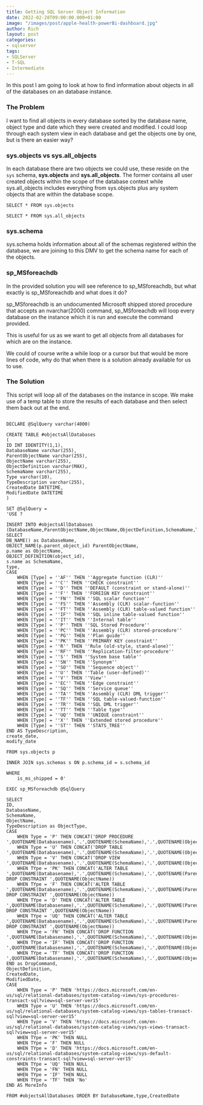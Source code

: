 ```yaml
---
title: Getting SQL Server Object Information
date: 2022-02-28T09:00:00.000+01:00
image: "/images/post/apple-health-powerBi-dashboard.jpg"
author: Rich
layout: post
categories:
- sqlserver
tags:
- SQLServer
- T-SQL
- Intermediate
---
```


In this post I am going to look at how to find information about objects in all of the databases on an database instance.

### The Problem

I want to find all objects in every database sorted by the database name, object type and date which they were created and modified. I could loop through each system view in each database and get the objects one by one, but is there an easier way?

### sys.objects vs sys.all_objects

In each database there are two objects we could use, these reside on the ```sys``` schema, **sys.objects** and **sys.all_objects**. 
The former contains all user created objects within the scope of the database context while sys.all_objects includes everything from sys.objects plus any system objects that are within the database scope.

```SELECT * FROM sys.objects```

```SELECT * FROM sys.all_objects```

### sys.schema 

sys.schema holds information about all of the schemas registered within the database, we are joining to this DMV to get the schema name for each of the objects. 

### sp_MSforeachdb

In the provided solution you will see reference to sp_MSforeachdb, but what exactly is sp_MSforeachdb and what does it do? 

sp_MSforeachdb is an undocumented Microsoft shipped stored procedure that accepts an nvarchar(2000) command, sp_MSforeachdb will loop every database on the instance which it is run and execute the command provided. 

This is useful for us as we want to get all objects from all databases for which are on the instance.

We could of course write a while loop or a cursor but that would be more lines of code, why do that when there is a solution already available for us to use.

### The Solution

This script will loop all of the databases on the instance in scope. We make use of a temp table to store the results of each database and then select them back out at the end. 

```IF OBJECT_ID('tempdb..#objectsAllDatabases') IS NOT NULL DROP TABLE tempdb..#objectsAllDatabases

DECLARE @SqlQuery varchar(4000)

CREATE TABLE #objectsAllDatabases
(
ID INT IDENTITY(1,1),
DatabaseName varchar(255),
ParentObjectName varchar(255),
ObjectName varchar(255),
ObjectDefinition varchar(MAX),
SchemaName varchar(255),
Type varchar(10),
TypeDescription varchar(255),
CreatedDate DATETIME,
ModifiedDate DATETIME
)

SET @SqlQuery =
'USE ?

INSERT INTO #objectsAllDatabases (DatabaseName,ParentObjectName,ObjectName,ObjectDefinition,SchemaName,Type,TypeDescription,CreatedDate,ModifiedDate)
SELECT
DB_NAME() as DatabaseName,
OBJECT_NAME(p.parent_object_id) ParentObjectName,
p.name as ObjectName,
OBJECT_DEFINITION(object_id),
s.name as SchemaName,
type,
CASE
	WHEN [Type] = ''AF'' THEN ''Aggregate function (CLR)''
	WHEN [Type] = ''C'' THEN ''CHECK constraint''
	WHEN [Type] = ''D'' THEN ''DEFAULT (constraint or stand-alone)''
	WHEN [Type] = ''F'' THEN ''FOREIGN KEY constraint''
	WHEN [Type] = ''FN'' THEN ''SQL scalar function''
	WHEN [Type] = ''FS'' THEN ''Assembly (CLR) scalar-function''
	WHEN [Type] = ''FT'' THEN ''Assembly (CLR) table-valued function''
	WHEN [Type] = ''IF'' THEN ''SQL inline table-valued function''
	WHEN [Type] = ''IT'' THEN ''Internal table''
	WHEN [Type] = ''P'' THEN ''SQL Stored Procedure''
	WHEN [Type] = ''PC'' THEN ''Assembly (CLR) stored-procedure''
	WHEN [Type] = ''PG'' THEN ''Plan guide''
	WHEN [Type] = ''PK'' THEN ''PRIMARY KEY constraint''
	WHEN [Type] = ''R'' THEN ''Rule (old-style, stand-alone)''
	WHEN [Type] = ''RF'' THEN ''Replication-filter-procedure''
	WHEN [Type] = ''S'' THEN ''System base table''
	WHEN [Type] = ''SN'' THEN ''Synonym''
	WHEN [Type] = ''SO'' THEN ''Sequence object''
	WHEN [Type] = ''U'' THEN ''Table (user-defined)''
	WHEN [Type] = ''V'' THEN ''View''
	WHEN [Type] = ''EC'' THEN ''Edge constraint''
	WHEN [Type] = ''SQ'' THEN ''Service queue''
	WHEN [Type] = ''TA'' THEN ''Assembly (CLR) DML trigger''
	WHEN [Type] = ''TF'' THEN ''SQL table-valued-function''
	WHEN [Type] = ''TR'' THEN ''SQL DML trigger''
	WHEN [Type] = ''TT'' THEN ''Table type''
	WHEN [Type] = ''UQ'' THEN ''UNIQUE constraint''
	WHEN [Type] = ''X'' THEN ''Extended stored procedure''
	WHEN [Type] = ''ST'' THEN ''STATS_TREE''
END AS TypeDescription,
create_date,
modify_date

FROM sys.objects p

INNER JOIN sys.schemas s ON p.schema_id = s.schema_id

WHERE
	is_ms_shipped = 0'

EXEC sp_MSforeachdb @SqlQuery

SELECT
ID,
DatabaseName,
SchemaName,
ObjectName,
TypeDescription as ObjectType,
CASE 
	WHEN Type = 'P' THEN CONCAT('DROP PROCEDURE ',QUOTENAME(Databasename),'.',QUOTENAME(SchemaName),'.',QUOTENAME(ObjectName))
	WHEN Type = 'U' THEN CONCAT('DROP TABLE ',QUOTENAME(Databasename),'.',QUOTENAME(SchemaName),'.',QUOTENAME(ObjectName))
	WHEN Type = 'V' THEN CONCAT('DROP VIEW ',QUOTENAME(Databasename),'.',QUOTENAME(SchemaName),'.',QUOTENAME(ObjectName))
	WHEN TYpe = 'PK' THEN CONCAT('ALTER TABLE ',QUOTENAME(Databasename),'.',QUOTENAME(SchemaName),'.',QUOTENAME(ParentObjectName),' DROP CONSTRAINT ',QUOTENAME(ObjectName))
	WHEN TYpe = 'F' THEN CONCAT('ALTER TABLE ',QUOTENAME(Databasename),'.',QUOTENAME(SchemaName),'.',QUOTENAME(ParentObjectName),' DROP CONSTRAINT ',QUOTENAME(ObjectName))
	WHEN TYpe = 'D' THEN CONCAT('ALTER TABLE ',QUOTENAME(Databasename),'.',QUOTENAME(SchemaName),'.',QUOTENAME(ParentObjectName),' DROP CONSTRAINT ',QUOTENAME(ObjectName))
	WHEN TYpe = 'UQ' THEN CONCAT('ALTER TABLE ',QUOTENAME(Databasename),'.',QUOTENAME(SchemaName),'.',QUOTENAME(ParentObjectName),' DROP CONSTRAINT ',QUOTENAME(ObjectName))
	WHEN TYpe = 'FN' THEN CONCAT('DROP FUNCTION ',QUOTENAME(Databasename),'.',QUOTENAME(SchemaName),'.',QUOTENAME(ObjectName))
	WHEN TYpe = 'IF' THEN CONCAT('DROP FUNCTION ',QUOTENAME(Databasename),'.',QUOTENAME(SchemaName),'.',QUOTENAME(ObjectName))
	WHEN TYpe = 'TF' THEN CONCAT('DROP FUNCTION ',QUOTENAME(Databasename),'.',QUOTENAME(SchemaName),'.',QUOTENAME(ObjectName))
END as DropCommand,
ObjectDefinition,
CreatedDate,
ModifiedDate,
CASE 
	WHEN Type = 'P' THEN 'https://docs.microsoft.com/en-us/sql/relational-databases/system-catalog-views/sys-procedures-transact-sql?view=sql-server-ver15'
	WHEN Type = 'U' THEN 'https://docs.microsoft.com/en-us/sql/relational-databases/system-catalog-views/sys-tables-transact-sql?view=sql-server-ver15'
	WHEN Type = 'V' THEN 'https://docs.microsoft.com/en-us/sql/relational-databases/system-catalog-views/sys-views-transact-sql?view=sql-server-ver15'
	WHEN TYpe = 'PK' THEN NULL
	WHEN TYpe = 'F' THEN NULL
	WHEN TYpe = 'D' THEN 'https://docs.microsoft.com/en-us/sql/relational-databases/system-catalog-views/sys-default-constraints-transact-sql?view=sql-server-ver15'
	WHEN TYpe = 'UQ' THEN NULL
	WHEN TYpe = 'FN' THEN NULL
	WHEN TYpe = 'IF' THEN NULL
	WHEN TYpe = 'TF' THEN 'No'
END AS MoreInfo

FROM #objectsAllDatabases ORDER BY DatabaseName,type,CreatedDate
```